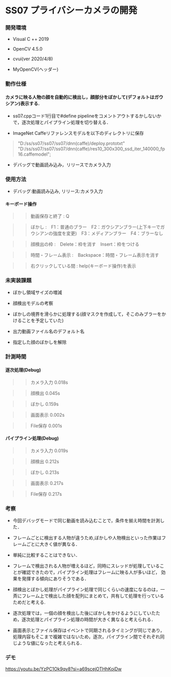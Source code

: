 # SS07 プライバシーカメラの開発

###  

### 開発環境

- Visual C ++ 2019

- OpenCV 4.5.0

- cvui(ver 2020/4/8) 

- MyOpenCV(ヘッダー)


### 動作仕様

#### カメラに映る人物の顔を自動的に検出し，顔部分をぼかして(デフォルトはガウシアン)表示する.

- ss07.cppコード1行目で#define pipelineをコメントアウトするかしないかで，逐次処理とパイプライン処理を切り替える．

- ImageNet Caffeリファレンスモデルを以下のディレクトリに保存
> "D:/ss/ss07/ss07/ss07/dnn(caffe)/deploy.prototxt"
> "D:/ss/ss07/ss07/ss07/dnn(caffe)/res10_300x300_ssd_iter_140000_fp16.caffemodel";

- デバッグで動画読み込み，リリースでカメラ入力

### 使用方法

- デバッグ:動画読み込み, リリース:カメラ入力

 #### キーボード操作
 

 >> 動画保存と終了 : Q　

 >> ぼかし :　F1：普通のブラー　F2：ガウシアンブラー(上下キーでガウシアンの強度を変更)　F3：メディアンブラー　F4：ブラーなし

 >> 顔検出の枠 :　Delete：枠を消す　Insert：枠をつける

 >> 時間・フレーム表示 :　Backspace：時間・フレーム表示を消す

 >> 右クリックしている間 :  help(キーボード操作)を表示


### 未実装課題

- ぼかし領域サイズの増減

- 顔検出モデルの考察

- ぼかしの境界を滑らかに処理する(顔マスクを作成して，そこのみブラーをかけることを予定していた)

- 出力動画ファイル名のデフォルト名

- 指定した顔のぼかしを解除

### 計測時間


  #### 逐次処理(Debug)

  >> カメラ入力 0.018s

  >> 顔検出 0.045s

  >> ぼかし 0.159s

  >> 画面表示 0.002s

  >> File保存 0.001s

  #### パイプライン処理(Debug)

  >> カメラ入力 0.019s

  >> 顔検出 0.212s

  >> ぼかし 0.213s

  >> 画面表示 0.217s
 
  >> File保存 0.217s

### 考察
- 今回デバッグモードで同じ動画を読み込むことで，条件を揃え時間を計測した．

- フレームごとに検出する人物が違うため,ぼかしや人物検出といった作業はフレームごとに大きく値が異なる．

- 単純に比較することはできない．

- フレームで検出される人物が増えるほど，同時にスレッドが処理していることが確認できたので，パイプライン処理はフレームに映る人が多いほど，
効果を発揮する傾向にありそうである．

- 顔検出とぼかし処理がパイプライン処理で同じくらいの速度になるのは，一斉にフレーム上で検出した顔を配列にまとめて，共有して処理を行っているためだと考える.

- 逐次処理では，一個の顔を検出した後にぼかしをかけるようにしていたため，逐次処理とパイプライン処理の時間が大きく異なると考えられる．

- 画面表示とファイル保存はイベントで同期されるタイミングが同じであり，処理内容もそこまで複雑ではないため，逐次，パイプライン間でそれぞれ同じような値になったと考えられる．

### デモ
https://youtu.be/YzPC1Ok9qy8?si=a69scejOTHhKojDw
